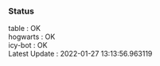 ### Status


table : OK  
hogwarts : OK  
icy-bot : OK  
Latest Update : 2022-01-27 13:13:56.963119
